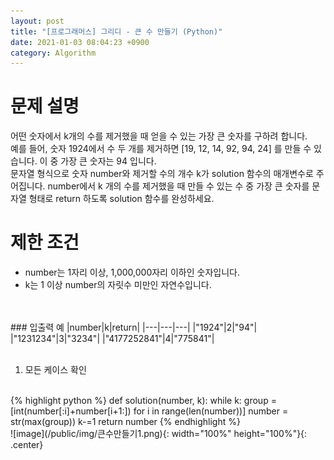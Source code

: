 ```yaml
---
layout: post
title: "[프로그래머스] 그리디 - 큰 수 만들기 (Python)"
date: 2021-01-03 08:04:23 +0900
category: Algorithm
---
```


# 문제 설명
어떤 숫자에서 k개의 수를 제거했을 때 얻을 수 있는 가장 큰 숫자를 구하려 합니다.  
예를 들어, 숫자 1924에서 수 두 개를 제거하면 [19, 12, 14, 92, 94, 24] 를 만들 수 있습니다. 이 중 가장 큰 숫자는 94 입니다.  
문자열 형식으로 숫자 number와 제거할 수의 개수 k가 solution 함수의 매개변수로 주어집니다. number에서 k 개의 수를 제거했을 때 만들 수 있는 수 중 가장 큰 숫자를 문자열 형태로 return 하도록 solution 함수를 완성하세요.  

# 제한 조건
- number는 1자리 이상, 1,000,000자리 이하인 숫자입니다.
- k는 1 이상 number의 자릿수 미만인 자연수입니다.
<br>
<br>
### 입출력 예
|number|k|return|
|---|---|---|
|"1924"|2|"94"|
|"1231234"|3|"3234"|
|"4177252841"|4|"775841"|

<br>
<br>

1. 모든 케이스 확인
<br>
{% highlight python %}
def solution(number, k):
    while k:
        group = [int(number[:i]+number[i+1:]) for i in range(len(number))]
        number = str(max(group))
        k-=1
    return number
{% endhighlight %}
<br>
![image](/public/img/큰수만들기1.png){: width="100%" height="100%"}{: .center}
<br>